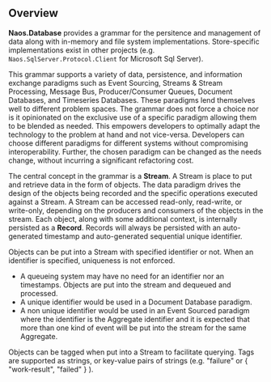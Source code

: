 Overview
------------
**Naos.Database** provides a grammar for the persitence and management of data along with in-memory and file system implementations.  Store-specific implementations exist in other projects (e.g. `Naos.SqlServer.Protocol.Client` for Microsoft Sql Server).

This grammar supports a variety of data, persistence, and information exchange paradigms such as Event Sourcing, Streams & Stream Processing, Message Bus, Producer/Consumer Queues, Document Databases, and Timeseries Databases.  These paradigms lend themselves well to different problem spaces.  The grammar does not force a choice nor is it opinionated on the exclusive use of a specific paradigm allowing them to be blended as needed.  This empowers developers to optimally adapt the technology to the problem at hand and not vice-versa.  Developers can choose different paradigms for different systems without compromising interoperability.  Further, the chosen paradigm can be changed as the needs change, without incurring a significant refactoring cost.

The central concept in the grammar is a **Stream**.  A Stream is place to put and retrieve data in the form of objects.  The data paradigm drives the design of the objects being recorded and the specific operations executed against a Stream.  A Stream can be accessed read-only, read-write, or write-only, depending on the producers and consumers of the objects in the stream.  Each object, along with some additional context, is internally persisted as a **Record**.  Records will always be persisted with an auto-generated timestamp and auto-generated sequential unique identifier.

Objects can be put into a Stream with specified identifier or not.  When an identifier is specified, uniqueness is not enforced.
- A queueing system may have no need for an identifier nor an timestamps.  Objects are put into the stream and dequeued and processed.
- A unique identifier would be used in a Document Database paradigm.
- A non unique identifier would be used in an Event Sourced paradigm where the identifier is the Aggregate identifier and it is expected that more than one kind of event will be put into the stream for the same Aggregate.

Objects can be tagged when put into a Stream to facilitate querying.  Tags are supported as strings, or key-value pairs of strings (e.g. "failure" or  { "work-result", "failed" } ).
